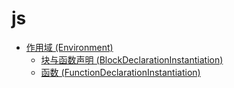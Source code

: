
# js

- [作用域 (Environment)](es-env-rec.md)
  - [块与函数声明 (BlockDeclarationInstantiation)](es-env-block-and-inner-functiondeclaration.md)
  - [函数 (FunctionDeclarationInstantiation)](es-env-function.md)
